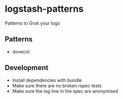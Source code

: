 # logstash-patterns
Patterns to Grok your logs

## Patterns

 * dovecot

## Development

 * Install dependencies with bundle
 * Make sure there are no broken rspec tests
 * Make sure the log line in the spec are anonymised
